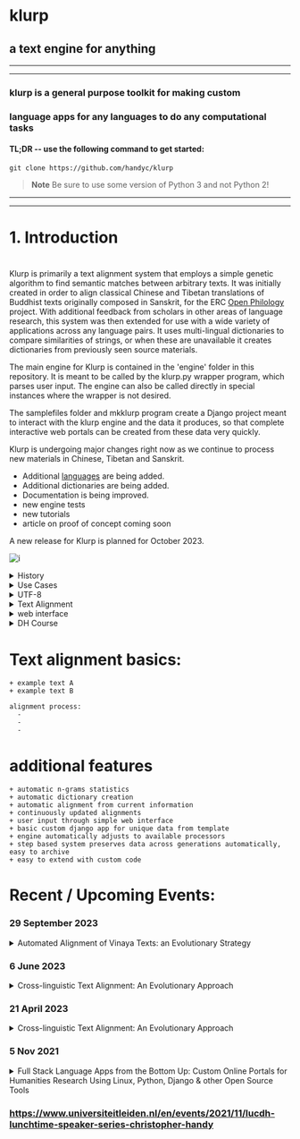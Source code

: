 # klurp

## a text engine for anything

***

***

### klurp is a general purpose toolkit for making custom
### language apps for any languages to do any computational tasks

#### TL;DR -- use the following command to get started:
```
git clone https://github.com/handyc/klurp
```

> **Note**
Be sure to use some version of Python 3 and not Python 2!


***

***

#
# 1. Introduction
#

Klurp is primarily a text alignment system that employs a simple genetic algorithm to find semantic matches between arbitrary texts. It was initially created in order to align classical Chinese and Tibetan translations of Buddhist texts originally composed in Sanskrit, for the ERC [Open Philology](https://cordis.europa.eu/project/id/741884) project. With additional feedback from scholars in other areas of language research, this system was then extended for use with a wide variety of applications across any language pairs. It uses multi-lingual dictionaries to compare similarities of strings, or when these are unavailable it creates
dictionaries from previously seen source materials.

The main engine for Klurp is contained in the 'engine' folder in this repository. It is meant to be called by the klurp.py wrapper program, which parses user input. The engine can also be called directly in special instances where the wrapper is not desired.

The samplefiles folder and mkklurp program create a Django project meant to interact with the klurp engine and the data it produces, so that complete interactive web portals can be created from these data very quickly.

Klurp is undergoing major changes right now as we continue to process new materials in Chinese, Tibetan and Sanskrit.
- Additional [languages](https://en.wikipedia.org/wiki/ISO_639-3) are being added.
- Additional dictionaries are being added.
- Documentation is being improved.
- new engine tests
- new tutorials
- article on proof of concept coming soon

A new release for Klurp is planned for October 2023.
                                              
![i](https://openphilology.eu/media/pages/news/524279882-1558970201/newsdatech2019.05.png)

<details><summary>History</summary>

Klurp began as the successor to my simple n-grams extraction program, ![aks](https://github.com/handyc/aks).
That program was lacking a user interface as well as other features that
became desirable as I continued to explore patterns in texts.

</details>

<details><summary>Use Cases</summary>

Klurp was initially created with a specific need for locating and
interacting with text patterns in Sanskrit, Tibetan and Chinese
Buddhist texts.

</details>

<details><summary>UTF-8</summary>

Klurp uses UTF-8 by default in order to avoid common problems with non-roman character sets.
Klurp has been tested on Tibetan and Chinese character sets primarily and is in the process of
adding tests for many other character sets.

</details>

<details>
<summary>Text Alignment</summary>

+ Sample alignment from [Gaṅgottaraparipṛcchā](https://www2.hf.uio.no/polyglotta/index.php?page=fulltext&vid=1179&view=fulltext):
    +  ``’di skad bdag gis thos pa dus gcig na | bcom ldan ’das mnyan yod na rgyal bu rgyal byed kyi tshal mgon med zas sbyin gyi kun dga' ra ba na bzhugs te |``  
    + ``如是我聞。一時佛在舍衛國祇樹給孤獨園。``  

+ Sample alignments from [vinaya texts](https://sites.google.com/site/sikkhamana/overview):
    +  <details><summary>``96. yā puna bhikṣuṇī ūna-viṁśati-varṣāṁ kumārī-bhūtāṁ upasthāpayet pācattikaṁ``</summary>lokottaravāda prātimokṣa https://sites.google.com/site/bhikkhunipatimokkha/lokottaravada:8rulesonsikkhamana2yearstr</details>  
    +  <details><summary>``96. 若比丘尼。與減二十雨童女。受具足者波夜提。``</summary>[mahāsāṅghika prātimokṣa](https://sites.google.com/site/bhikkhunipatimokkha/mahasanghika:8rulesonsikkhamana2yearstra)</details>
    +  <details><summary>``104. 若比丘尼。與未滿十二歲已嫁女受具足戒。波逸提。``</summary>[mahīśāsaka prātimokṣa](https://sites.google.com/site/bhikkhunipatimokkha/mahisasaka:8rulesonsikkhamana2yearstrain)</details>  
    +  <details><summary>``108. 若比丘尼。畜未滿十二歲已嫁女為眾。波夜提。``</summary>[sarvāstivāda prātimokṣa](https://sites.google.com/site/bhikkhunipatimokkha/sarvastivada:9rulesonsikkhamana2yearstra)</details>
    +  <details><summary>``108 . 若復苾芻尼知曾嫁女人年未滿十二。與出家者。波逸底迦。``</summary>[mūlasarvāstivāda prātimokṣa](https://sites.google.com/site/bhikkhunipatimokkha/mulasarvas(chinese):6rulesonsikkhamanatr)</details>
    
+ https://www2.hf.uio.no/polyglotta/index.php?page=fulltext&vid=511&view=fulltext
     +  utpādātyantavighno ’nyo nirodho ’pratisaṃkhyayā || 1.6 || 
     + 偈曰 恒遮欲生生 別有非擇滅 
     + 永礙當生得非擇滅 
     + | skye la gtan du bgegs byed pa | ’gog gźan so sor brtags min pas |  
</details>

<details><summary>web interface</summary>

Klurp uses the Django web framework to create simple app interfaces easily.
Klurp includes various scripts to automate the creation of these apps.

Link to Klurp demo page [coming soon](https://philology.dhtools.org)

</details>

<details><summary>DH Course</summary>

I have received numerous requests for the course materials associated with
the digital humanities course I created and taught at Leiden University
from 2018 through 2021. I have started putting these materials online and
will soon move them to a [separate repository](https://github.com/handyc/dhtools.org/tree/main/courses/dhtoolkits) for easier access.

</details>

# Text alignment basics:
    + example text A
    + example text B
    
    alignment process:
      -
      -
      -
      
# additional features
    + automatic n-grams statistics
    + automatic dictionary creation
    + automatic alignment from current information
    + continuously updated alignments
    + user input through simple web interface
    + basic custom django app for unique data from template
    + engine automatically adjusts to available processors
    + step based system preserves data across generations automatically, easy to archive
    + easy to extend with custom code

# Recent / Upcoming Events:
### 29 September 2023
<details><summary>Automated Alignment of Vinaya Texts: an Evolutionary Strategy
</summary>

![Buddhism and Law: Third International Conference](https://www.buffalo.edu/baldycenter/events/conferences/buddhism-2023.html)

Automated Alignment of Vinaya Texts: an Evolutionary Strategy

Abstract: This presentation demonstrates a novel method for automated crosslinguistic alignment of vinaya (monastic law) texts in Sanskrit, Tibetan, Chinese and other languages using a simple but effective genetic algorithm, with an example implementation in Python, and a Django web interface. Text alignment is a process of locating similar passages across different versions of documents. The degree to which two passages are similar is a matter open to debate; what similarity means in literature may be mathematically undefinable, due to the non-logical structure of human language. Vinaya texts occur in multiple versions for various reasons, including translations, document drafts, sectarian disagreements, and other phenomena of text transmission. They serve as a good case study for text alignment problems in general. While some alignments between texts may seem obvious to human readers, there are also instances where alignment boundaries are ambiguous or unresolvable even for trained specialists. It is therefore nontrivial to perform the same task on a computer and achieve quality results without intervention from the user. The system described here is open source and free for anyone to use and modify, without restrictions. It can be run on personal computers, cluster computers, mobile phones, and various other computing devices.
</details>

### 6 June 2023
<details><summary>Cross-linguistic Text Alignment: An Evolutionary Approach
</summary>

![ALICE-SHARK User Meeting 2023](https://pubappslu.atlassian.net/wiki/spaces/HPCWIKI/pages/37520053/ALICE-SHARK+User+Meeting+2023)

Cross-linguistic Text Alignment: An Evolutionary Approach

Abstract: Text alignment is the process of finding similar passages across two or more documents. Text alignment is a process that can be useful in examining multiple versions of a document, whether in one or several languages, or in searching for text re-use within a collection of disparate documents. Some examples of the types of projects that benefit from text alignment include: 1) matching parallel readings of Bible passages across different translations, 2) compiling multiple versions of "Little Red Riding Hood" or other popular narratives, and 3) locating thematically similar texts within a larger corpus (e.g. finding medical literature within a Buddhist canon). Traditionally, the process of text alignment is done by a human being, and the determination of the boundaries of aligned segments is largely intuited from the education and experience of the researcher.

However, if we attempt to automate this process, we quickly find that defining formally what similarity means can be a non-trivial task. This talk focuses on one particular solution to this problem, developed initially for a project in Buddhist Studies but then generalised to cover a wide variety of text alignment problems across any languages and genres. The basic idea is that the data presented to us are always in a less than ideal state, and that alignment of any two passages can never have a single correct solution. Instead of attempting to achieve perfect alignments, my method is to approach a hypothetical ideal alignment through an iterative process that begins with a series of educated guesses about aligned passages and then refines those guesses using a customisable scoring system. I use a simple genetic algorithm, designed in Python, to create a population of "agents" that each possess a sequence of data called a "gene" that dictates the alignment guesses each agent makes about a set of texts. Agents assign scores to themselves based on dictionary matches and other information, and a master controller combines the genes of the top scoring agents to create the next generation of agents. Over multiple generations, these agents evolve toward desired alignments, in a way that is similar to dog breeding or other processes of artificial selection among biological organisms. The system I have designed is free, open source and easy to use, allowing a researcher to select population sizes, mutation rates, scoring mechanisms and other variables to suit any particular alignment project. This software is also made to run on nearly any device, including cluster computers (e.g. the Leiden ALICE cluster), personal computers, mobile phones, and even Raspberry Pi and other single board computers. 
</details>

### 21 April 2023
<details><summary>Cross-linguistic Text Alignment: An Evolutionary Approach
</summary>

![Leiden HumAN](https://lu-human.github.io/news/)

Cross-linguistic Text Alignment: An Evolutionary Approach

Abstract: Text alignment is the process of finding similar passages across two or more documents. Text alignment is a process that can be useful in examining multiple versions of a document, whether in one or several languages, or in searching for text re-use within a collection of disparate documents. Some examples of the types of projects that benefit from text alignment include: 1) matching parallel readings of Bible passages across different translations, 2) compiling multiple versions of "Little Red Riding Hood" or other popular narratives, and 3) locating thematically similar texts within a larger corpus (e.g. finding medical literature within a Buddhist canon). Traditionally, the process of text alignment is done by a human being, and the determination of the boundaries of aligned segments is largely intuited from the education and experience of the researcher.

However, if we attempt to automate this process, we quickly find that defining formally what similarity means can be a non-trivial task. This talk focuses on one particular solution to this problem, developed initially for a project in Buddhist Studies but then generalised to cover a wide variety of text alignment problems across any languages and genres. The basic idea is that the data presented to us are always in a less than ideal state, and that alignment of any two passages can never have a single correct solution. Instead of attempting to achieve perfect alignments, my method is to approach a hypothetical ideal alignment through an iterative process that begins with a series of educated guesses about aligned passages and then refines those guesses using a customisable scoring system. I use a simple genetic algorithm, designed in Python, to create a population of "agents" that each possess a sequence of data called a "gene" that dictates the alignment guesses each agent makes about a set of texts. Agents assign scores to themselves based on dictionary matches and other information, and a master controller combines the genes of the top scoring agents to create the next generation of agents. Over multiple generations, these agents evolve toward desired alignments, in a way that is similar to dog breeding or other processes of artificial selection among biological organisms. The system I have designed is free, open source and easy to use, allowing a researcher to select population sizes, mutation rates, scoring mechanisms and other variables to suit any particular alignment project. This software is also made to run on nearly any device, including cluster computers (e.g. the Leiden ALICE cluster), personal computers, mobile phones, and even Raspberry Pi and other single board computers. 
</details>

### 5 Nov 2021
<details><summary>Full Stack Language Apps from the Bottom Up: Custom Online Portals for Humanities Research Using Linux, Python, Django & other Open Source Tools
</summary>

![LUCDH](https://openphilology.eu/media/pages/partners/1327078252-1625255917/lucdhweb.png)
Join us for the LUCDH lunchtime talk presented by Dr. Christopher Handy  on Wednesday, 3 November at 12:00 – 13:00.

Location: on-campus in the Digital Lab P.J. Veth 1.07 or online via Kaltura Live Rooms. 

Christopher Handy will provide an overview of the major components he uses in his Digital Humanities course at Leiden University, ‘Constructing Digital Language Toolkits’. Now in its fourth iteration, the course helps bridge the gap between traditional humanities language research and web technologies.

Students with no prior background in software design learn to combine general purpose computing resources to create professional quality language toolkits for their specific research needs. Past projects created for the course include online multilingual dictionaries, language tagging engines, educational games, and various other useful applications.

This system places an emphasis on practical methods for bringing existing research projects to the digital realm quickly and easily. The modular design of this stack is especially useful for creating and maintaining dynamic solutions for low resource languages, for which specialized software is often limited or unavailable within the mainstream market.

To Register: Please email: lucdh@hum.leidenuniv.nl 
We very much hope that you can join this live event in the Digital Lab in P.J. Veth 1.07.  However, we will also be live-streaming on Kaltura, so please let us know if you will be attending in person or would like Kaltura Live Room login details.

</details>


### https://www.universiteitleiden.nl/en/events/2021/11/lucdh-lunchtime-speaker-series-christopher-handy
#


